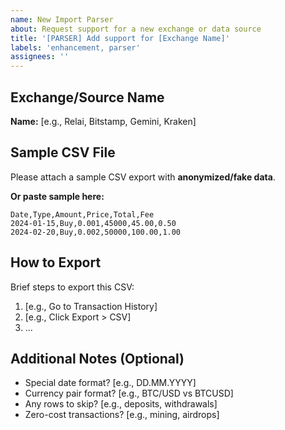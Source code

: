 ```yaml
---
name: New Import Parser
about: Request support for a new exchange or data source
title: '[PARSER] Add support for [Exchange Name]'
labels: 'enhancement, parser'
assignees: ''
---
```


## Exchange/Source Name
**Name:** [e.g., Relai, Bitstamp, Gemini, Kraken]

## Sample CSV File
Please attach a sample CSV export with **anonymized/fake data**.

**Or paste sample here:**
```csv
Date,Type,Amount,Price,Total,Fee
2024-01-15,Buy,0.001,45000,45.00,0.50
2024-02-20,Buy,0.002,50000,100.00,1.00
```

## How to Export
Brief steps to export this CSV:
1. [e.g., Go to Transaction History]
2. [e.g., Click Export > CSV]
3. ...

## Additional Notes (Optional)
- Special date format? [e.g., DD.MM.YYYY]
- Currency pair format? [e.g., BTC/USD vs BTCUSD]
- Any rows to skip? [e.g., deposits, withdrawals]
- Zero-cost transactions? [e.g., mining, airdrops]

